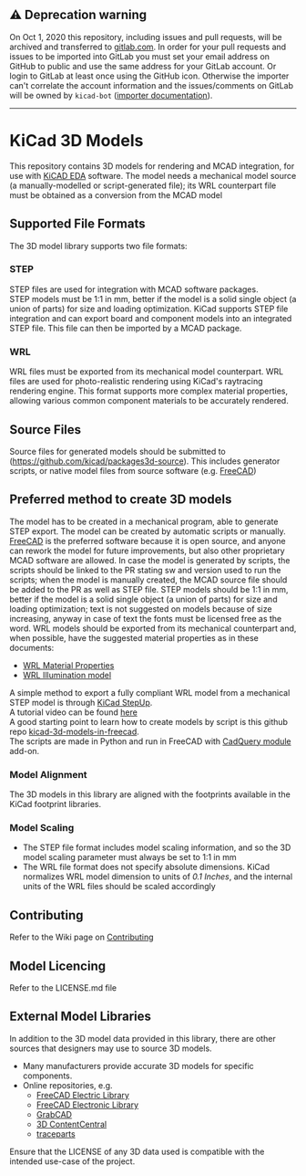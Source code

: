 ## :warning: Deprecation warning

On Oct 1, 2020 this repository, including issues and pull requests, will be archived and transferred to [gitlab.com](https://gitlab.com/kicad/libraries/kicad-packages3D). In order for your pull requests and issues to be imported into GitLab you must set your email address on GitHub to public and use the same address for your GitLab account. Or login to GitLab at least once using the GitHub icon. Otherwise the importer can't correlate the account information and the issues/comments on GitLab will be owned by `kicad-bot` ([importer documentation](https://docs.gitlab.com/ee/user/project/import/github.html#how-it-works)).

---

# KiCad 3D Models
This repository contains 3D models for rendering and MCAD integration, for use with [KiCAD EDA](http://kicad.org/) software.
The model needs a mechanical model source (a manually-modelled or script-generated file); its WRL counterpart file must be obtained as a conversion from the MCAD model

## Supported File Formats
The 3D model library supports two file formats:

### STEP
STEP files are used for integration with MCAD software packages.  
STEP models must be 1:1 in mm, better if the model is a solid single object (a union of parts) for size and loading optimization. KiCad supports STEP file integration and can export board and component models into an integrated STEP file. This file can then be imported by a MCAD package.

### WRL
WRL files must be exported from its mechanical model counterpart. WRL files are used for photo-realistic rendering using KiCad's raytracing rendering engine. This format supports more complex material properties, allowing various common component materials to be accurately rendered. 

## Source Files
Source files for generated models should be submitted to (https://github.com/kicad/packages3d-source). This includes generator scripts, or native model files from source software (e.g. [FreeCAD](https://www.freecadweb.org/))

## Preferred method to create 3D models
The model has to be created in a mechanical program, able to generate STEP export. The model can be created by automatic scripts or manually.
[FreeCAD](https://www.freecadweb.org/) is the preferred software because it is open source, and anyone can rework the model for future improvements, but also other proprietary MCAD software are allowed. 
In case the model is generated by scripts, the scripts should be linked to the PR stating sw and version used to run the scripts;
when the model is manually created, the MCAD source file should be added to the PR as well as STEP file.
STEP models should be 1:1 in mm, better if the model is a solid single object (a union of parts) for size and loading optimization; 
text is not suggested on models because of size increasing, anyway in case of text the fonts must be licensed free as the word.
WRL models should be exported from its mechanical counterpart and, when possible, have the suggested material properties as in these documents:
* [WRL Material Properties](Vrml_materials_doc/KiCad_3D-Viewer_component-materials-reference-list_MarioLuzeiro.pdf)
* [WRL Illumination model](Vrml_materials_doc/KiCad_3D-Viewer_Illumination_model_and_materials-MarioLuzeiro.pdf)

A simple method to export a fully compliant WRL model from a mechanical STEP model is through [KiCad StepUp](https://sourceforge.net/projects/kicadstepup/).  
A tutorial video can be found [here](https://youtu.be/O6vr8QFnYGw)  
A good starting point to learn how to create models by script is this github repo [kicad-3d-models-in-freecad](https://github.com/easyw/kicad-3d-models-in-freecad).  
The scripts are made in Python and run in FreeCAD with [CadQuery module](https://github.com/jmwright/cadquery-freecad-module) add-on.  

### Model Alignment
The 3D models in this library are aligned with the footprints available in the KiCad footprint libraries.

### Model Scaling
* The STEP file format includes model scaling information, and so the 3D model scaling parameter must always be set to 1:1 in mm
* The WRL file format does not specify absolute dimensions. KiCad normalizes WRL model dimension to units of *0.1 Inches*, and the internal units of the WRL files should be scaled accordingly

## Contributing
Refer to the Wiki page on [Contributing](https://github.com/KiCad/packages3D/wiki/Contributing)

## Model Licencing
Refer to the LICENSE.md file

## External Model Libraries
In addition to the 3D model data provided in this library, there are other sources that designers may use to source 3D models.

* Many manufacturers provide accurate 3D models for specific components.
* Online repositories, e.g.
    * [FreeCAD Electric Library](https://github.com/FreeCAD/FreeCAD-library/tree/master/Electrical%20Parts)
    * [FreeCAD Electronic Library](https://github.com/FreeCAD/FreeCAD-library/tree/master/Electrical%20Parts/electronic-components)
    * [GrabCAD](https://grabcad.com/)
    * [3D ContentCentral](http://www.3dcontentcentral.com/)
    * [traceparts](http://www.traceparts.com/)

Ensure that the LICENSE of any 3D data used is compatible with the intended use-case of the project.
